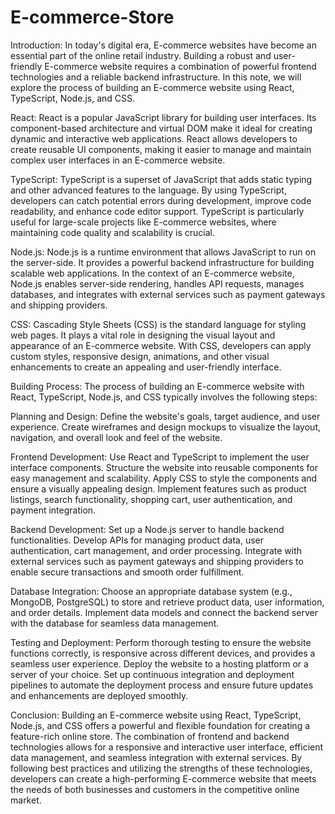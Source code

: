# E-commerce-Store
Introduction:
In today's digital era, E-commerce websites have become an essential part of the online retail industry. Building a robust and user-friendly E-commerce website requires a combination of powerful frontend technologies and a reliable backend infrastructure. In this note, we will explore the process of building an E-commerce website using React, TypeScript, Node.js, and CSS.

React:
React is a popular JavaScript library for building user interfaces. Its component-based architecture and virtual DOM make it ideal for creating dynamic and interactive web applications. React allows developers to create reusable UI components, making it easier to manage and maintain complex user interfaces in an E-commerce website.

TypeScript:
TypeScript is a superset of JavaScript that adds static typing and other advanced features to the language. By using TypeScript, developers can catch potential errors during development, improve code readability, and enhance code editor support. TypeScript is particularly useful for large-scale projects like E-commerce websites, where maintaining code quality and scalability is crucial.

Node.js:
Node.js is a runtime environment that allows JavaScript to run on the server-side. It provides a powerful backend infrastructure for building scalable web applications. In the context of an E-commerce website, Node.js enables server-side rendering, handles API requests, manages databases, and integrates with external services such as payment gateways and shipping providers.

CSS:
Cascading Style Sheets (CSS) is the standard language for styling web pages. It plays a vital role in designing the visual layout and appearance of an E-commerce website. With CSS, developers can apply custom styles, responsive design, animations, and other visual enhancements to create an appealing and user-friendly interface.

Building Process:
The process of building an E-commerce website with React, TypeScript, Node.js, and CSS typically involves the following steps:

Planning and Design:
Define the website's goals, target audience, and user experience. Create wireframes and design mockups to visualize the layout, navigation, and overall look and feel of the website.

Frontend Development:
Use React and TypeScript to implement the user interface components. Structure the website into reusable components for easy management and scalability. Apply CSS to style the components and ensure a visually appealing design. Implement features such as product listings, search functionality, shopping cart, user authentication, and payment integration.

Backend Development:
Set up a Node.js server to handle backend functionalities. Develop APIs for managing product data, user authentication, cart management, and order processing. Integrate with external services such as payment gateways and shipping providers to enable secure transactions and smooth order fulfillment.

Database Integration:
Choose an appropriate database system (e.g., MongoDB, PostgreSQL) to store and retrieve product data, user information, and order details. Implement data models and connect the backend server with the database for seamless data management.

Testing and Deployment:
Perform thorough testing to ensure the website functions correctly, is responsive across different devices, and provides a seamless user experience. Deploy the website to a hosting platform or a server of your choice. Set up continuous integration and deployment pipelines to automate the deployment process and ensure future updates and enhancements are deployed smoothly.

Conclusion:
Building an E-commerce website using React, TypeScript, Node.js, and CSS offers a powerful and flexible foundation for creating a feature-rich online store. The combination of frontend and backend technologies allows for a responsive and interactive user interface, efficient data management, and seamless integration with external services. By following best practices and utilizing the strengths of these technologies, developers can create a high-performing E-commerce website that meets the needs of both businesses and customers in the competitive online market.
